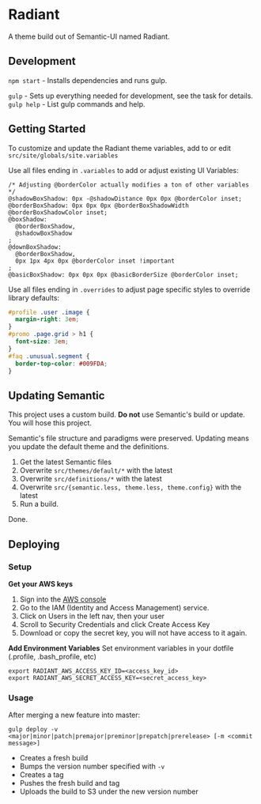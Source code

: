 Radiant
=======
A theme build out of Semantic-UI named Radiant.

## Development
`npm start` - Installs dependencies and runs gulp.

`gulp` - Sets up everything needed for development, see the task for details.  
`gulp help` - List gulp commands and help.


## Getting Started
To customize and update the Radiant theme variables, add to or edit `src/site/globals/site.variables`

Use all files ending in `.variables` to add or adjust existing UI Variables:
```less
/* Adjusting @borderColor actually modifies a ton of other variables */
@shadowBoxShadow: 0px -@shadowDistance 0px 0px @borderColor inset;
@borderBoxShadow: 0px 0px 0px @borderBoxShadowWidth @borderBoxShadowColor inset;
@boxShadow:
  @borderBoxShadow,
  @shadowBoxShadow
;
@downBoxShadow:
  @borderBoxShadow,
  0px 1px 4px 0px @borderColor inset !important
;
@basicBoxShadow: 0px 0px 0px @basicBorderSize @borderColor inset;
```

Use all files ending in `.overrides` to adjust page specific styles to override library defaults:
```css
#profile .user .image {
  margin-right: 3em;
}
#promo .page.grid > h1 {
  font-size: 3em;
}
#faq .unusual.segment {
  border-top-color: #009FDA;
}
```

## Updating Semantic
This project uses a custom build.  **Do not** use Semantic's build or update.
You will hose this project.

Semantic's file structure and paradigms were preserved.  Updating means you
update the default theme and the definitions.

1. Get the latest Semantic files
1. Overwrite `src/themes/default/*` with the latest
1. Overwrite `src/definitions/*` with the latest
1. Overwrite `src/{semantic.less, theme.less, theme.config}` with the latest
1. Run a build.

Done.

## Deploying

### Setup

**Get your AWS keys**

1. Sign into the [AWS console](https://technologyadvice.signin.aws.amazon.com/console)
1. Go to the IAM (Identity and Access Management) service.
1. Click on Users in the left nav, then your user
1. Scroll to Security Credentials and click Create Access Key
1. Download or copy the secret key, you will not have access to it again.

**Add Environment Variables**
Set environment variables in your dotfile (.profile, .bash_profile, etc)
```terminal
export RADIANT_AWS_ACCESS_KEY_ID=<access_key_id>
export RADIANT_AWS_SECRET_ACCESS_KEY=<secret_access_key>
```

### Usage

After merging a new feature into master:

```
gulp deploy -v <major|minor|patch|premajor|preminor|prepatch|prerelease> [-m <commit message>]
```

- Creates a fresh build
- Bumps the version number specified with `-v`
- Creates a tag
- Pushes the fresh build and tag
- Uploads the build to S3 under the new version number
